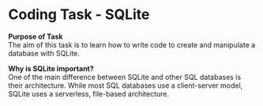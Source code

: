 # Coding Task - SQLite

**Purpose of Task** </br>
The aim of this task is to learn how to write code to create and manipulate a database with SQLite.

**Why is SQLite important?** </br>
One of the main difference between SQLite and other SQL databases is their architecture. While most SQL databases use a client-server model, SQLite uses a serverless, file-based architecture.
